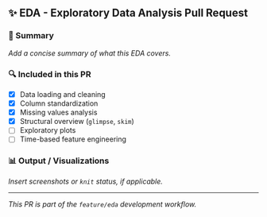 ## ✨ EDA - Exploratory Data Analysis Pull Request

### 📌 Summary
_Add a concise summary of what this EDA covers._

### 🔍 Included in this PR
- [x] Data loading and cleaning
- [x] Column standardization
- [x] Missing values analysis
- [x] Structural overview (`glimpse`, `skim`)
- [ ] Exploratory plots
- [ ] Time-based feature engineering

### 📊 Output / Visualizations
_Insert screenshots or `knit` status, if applicable._

---

_This PR is part of the `feature/eda` development workflow._